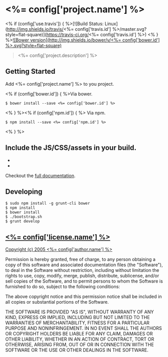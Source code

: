 # <%= config['project.name'] %>
<% if (config['use.travis']) { %>[![Build Status: Linux](http://img.shields.io/travis/<%= config['travis.id'] %>/master.svg?style=flat-square)](https://travis-ci.org/<%= config['travis.id'] %>)
<% } %>[![Bower version](http://img.shields.io/bower/v/<%= config['bower.id'] %>.svg?style=flat-square)](<%= config['repo.url'] %>)

> <%= config['project.description'] %>

## Getting Started

Add <%= config['project.name'] %> to you project.

<% if (config['bower.id']) { %>Via bower.

```
$ bower install --save <%= config['bower.id'] %>
```
<% } %><% if (config['npm.id']) { %>
Via npm.

```
$ npm install --save <%= config['npm.id'] %>
```
<% } %>

Include the JS/CSS/assets in your build.
-
-
-

Checkout the [full documentation](<%= config['docs.url'] %>).


## Developing

```
$ sudo npm install -g grunt-cli bower
$ npm install
$ bower install
$ ./bootstrap.sh
$ grunt develop
```

## [<%= config['license.name'] %>](LICENSE)

[Copyright (c) 2005 <%= config['author.name'] %>](<%= config['license.url'] %>)

Permission is hereby granted, free of charge, to any person obtaining a copy of
this software and associated documentation files (the "Software"), to deal in
the Software without restriction, including without limitation the rights to
use, copy, modify, merge, publish, distribute, sublicense, and/or sell copies of
the Software, and to permit persons to whom the Software is furnished to do so,
subject to the following conditions:

The above copyright notice and this permission notice shall be included in all
copies or substantial portions of the Software.

THE SOFTWARE IS PROVIDED "AS IS", WITHOUT WARRANTY OF ANY KIND, EXPRESS OR
IMPLIED, INCLUDING BUT NOT LIMITED TO THE WARRANTIES OF MERCHANTABILITY, FITNESS
FOR A PARTICULAR PURPOSE AND NONINFRINGEMENT. IN NO EVENT SHALL THE AUTHORS OR
COPYRIGHT HOLDERS BE LIABLE FOR ANY CLAIM, DAMAGES OR OTHER LIABILITY, WHETHER
IN AN ACTION OF CONTRACT, TORT OR OTHERWISE, ARISING FROM, OUT OF OR IN
CONNECTION WITH THE SOFTWARE OR THE USE OR OTHER DEALINGS IN THE SOFTWARE.
